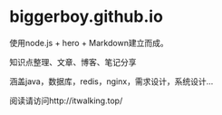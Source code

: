 # biggerboy.github.io

使用node.js + hero + Markdown建立而成。

知识点整理、文章、博客、笔记分享

涵盖java，数据库，redis，nginx，需求设计，系统设计...

阅读请访问http://itwalking.top/
